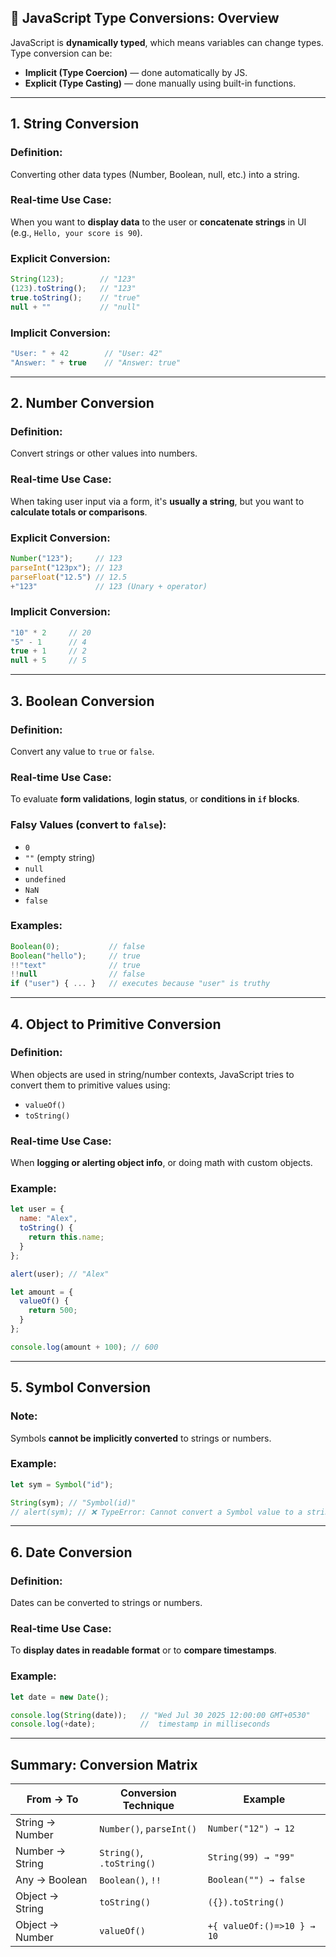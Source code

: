 ## 🔄 JavaScript Type Conversions: Overview

JavaScript is **dynamically typed**, which means variables can change types. Type conversion can be:

* **Implicit (Type Coercion)** — done automatically by JS.
* **Explicit (Type Casting)** — done manually using built-in functions.

---

## 1. **String Conversion**

###  Definition:

Converting other data types (Number, Boolean, null, etc.) into a string.

###  Real-time Use Case:

When you want to **display data** to the user or **concatenate strings** in UI (e.g., `Hello, your score is 90`).

###  Explicit Conversion:

```js
String(123);        // "123"
(123).toString();   // "123"
true.toString();    // "true"
null + ""           // "null"
```

###  Implicit Conversion:

```js
"User: " + 42        // "User: 42"
"Answer: " + true    // "Answer: true"
```

---

## 2. **Number Conversion**

###  Definition:

Convert strings or other values into numbers.

###  Real-time Use Case:

When taking user input via a form, it's **usually a string**, but you want to **calculate totals or comparisons**.

###  Explicit Conversion:

```js
Number("123");     // 123
parseInt("123px"); // 123
parseFloat("12.5") // 12.5
+"123"             // 123 (Unary + operator)
```

###  Implicit Conversion:

```js
"10" * 2     // 20
"5" - 1      // 4
true + 1     // 2
null + 5     // 5
```

---

## 3. **Boolean Conversion**

###  Definition:

Convert any value to `true` or `false`.

###  Real-time Use Case:

To evaluate **form validations**, **login status**, or **conditions in `if` blocks**.

###  Falsy Values (convert to `false`):

* `0`
* `""` (empty string)
* `null`
* `undefined`
* `NaN`
* `false`

###  Examples:

```js
Boolean(0);           // false
Boolean("hello");     // true
!!"text"              // true
!!null                // false
if ("user") { ... }   // executes because "user" is truthy
```

---

## 4. **Object to Primitive Conversion**

###  Definition:

When objects are used in string/number contexts, JavaScript tries to convert them to primitive values using:

* `valueOf()`
* `toString()`

###  Real-time Use Case:

When **logging or alerting object info**, or doing math with custom objects.

###  Example:

```js
let user = {
  name: "Alex",
  toString() {
    return this.name;
  }
};

alert(user); // "Alex"

let amount = {
  valueOf() {
    return 500;
  }
};

console.log(amount + 100); // 600
```

---

## 5. **Symbol Conversion**

###  Note:

Symbols **cannot be implicitly converted** to strings or numbers.

###  Example:

```js
let sym = Symbol("id");

String(sym); // "Symbol(id)"
// alert(sym); // ❌ TypeError: Cannot convert a Symbol value to a string
```

---

## 6. **Date Conversion**

###  Definition:

Dates can be converted to strings or numbers.

###  Real-time Use Case:

To **display dates in readable format** or to **compare timestamps**.

###  Example:

```js
let date = new Date();

console.log(String(date));   // "Wed Jul 30 2025 12:00:00 GMT+0530"
console.log(+date);          //  timestamp in milliseconds
```

---

## Summary: Conversion Matrix

| From → To       | Conversion Technique      | Example                    |
| --------------- | ------------------------- | -------------------------- |
| String → Number | `Number()`, `parseInt()`  | `Number("12") → 12`        |
| Number → String | `String()`, `.toString()` | `String(99) → "99"`        |
| Any → Boolean   | `Boolean()`, `!!`         | `Boolean("") → false`      |
| Object → String | `toString()`              | `({}).toString()`          |
| Object → Number | `valueOf()`               | `+{ valueOf:()=>10 } → 10` |

